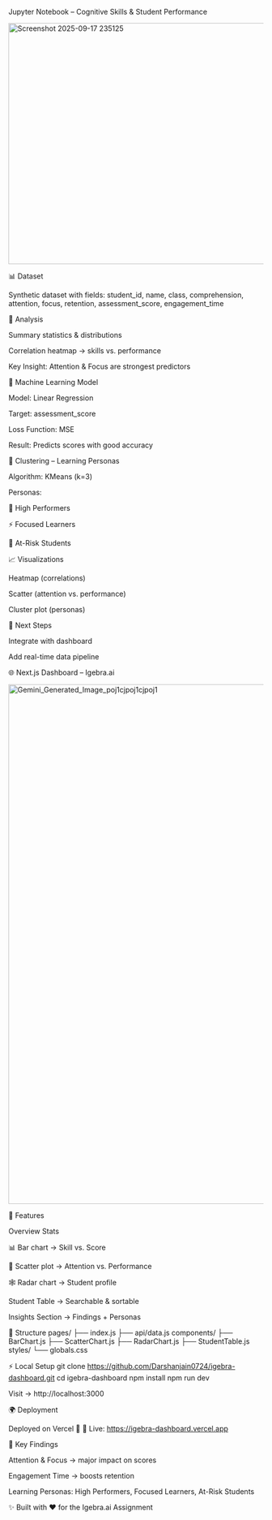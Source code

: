 Jupyter Notebook – Cognitive Skills & Student Performance


<img width="1022" height="475" alt="Screenshot 2025-09-17 235125" src="https://github.com/user-attachments/assets/d8bbf1bb-cd28-42b4-8ce8-e127afba7442" />




📊 Dataset

Synthetic dataset with fields:
student_id, name, class, comprehension, attention, focus, retention, assessment_score, engagement_time

🔎 Analysis

Summary statistics & distributions

Correlation heatmap → skills vs. performance

Key Insight: Attention & Focus are strongest predictors

🤖 Machine Learning Model

Model: Linear Regression

Target: assessment_score

Loss Function: MSE

Result: Predicts scores with good accuracy

👥 Clustering – Learning Personas

Algorithm: KMeans (k=3)

Personas:

🧠 High Performers

⚡ Focused Learners

🎯 At-Risk Students

📈 Visualizations

Heatmap (correlations)

Scatter (attention vs. performance)

Cluster plot (personas)

🚀 Next Steps

Integrate with dashboard

Add real-time data pipeline

🌐 Next.js Dashboard – Igebra.ai



<img width="1024" height="1024" alt="Gemini_Generated_Image_poj1cjpoj1cjpoj1" src="https://github.com/user-attachments/assets/8497b679-cadc-47a9-bcc5-c05b3af642a6" />





🚀 Features

Overview Stats

📊 Bar chart → Skill vs. Score

🔵 Scatter plot → Attention vs. Performance

🕸️ Radar chart → Student profile

Student Table → Searchable & sortable

Insights Section → Findings + Personas

📂 Structure
pages/
 ├── index.js
 ├── api/data.js
components/
 ├── BarChart.js
 ├── ScatterChart.js
 ├── RadarChart.js
 ├── StudentTable.js
styles/
 └── globals.css

⚡ Local Setup
git clone https://github.com/Darshanjain0724/igebra-dashboard.git
cd igebra-dashboard
npm install
npm run dev


Visit → http://localhost:3000

🌍 Deployment

Deployed on Vercel 🚀
🔗 Live: https://igebra-dashboard.vercel.app

🔑 Key Findings

Attention & Focus → major impact on scores

Engagement Time → boosts retention

Learning Personas: High Performers, Focused Learners, At-Risk Students

✨ Built with ❤️ for the Igebra.ai Assignment
